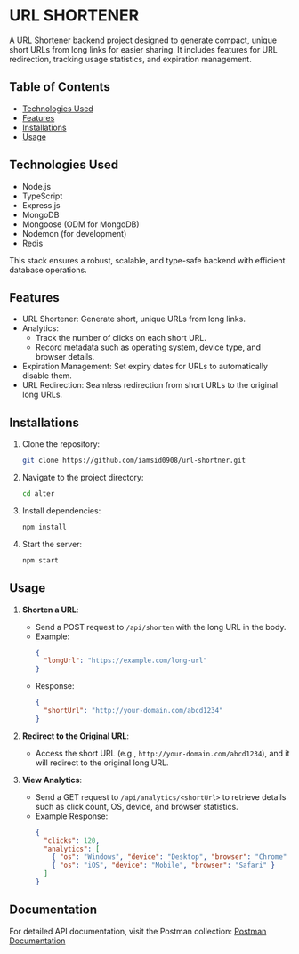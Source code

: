 # URL SHORTENER

A URL Shortener backend project designed to generate compact, unique short URLs from long links for easier sharing. It includes features for URL redirection, tracking usage statistics, and expiration management.

## Table of Contents

- [Technologies Used](#technologies-used)
- [Features](#features)
- [Installations](#installations)
- [Usage](#usage)

## Technologies Used

- Node.js
- TypeScript
- Express.js
- MongoDB
- Mongoose (ODM for MongoDB)
- Nodemon (for development)
- Redis

This stack ensures a robust, scalable, and type-safe backend with efficient database operations.

## Features

- URL Shortener: Generate short, unique URLs from long links.
- Analytics:
  - Track the number of clicks on each short URL.
  - Record metadata such as operating system, device type, and browser details.
- Expiration Management: Set expiry dates for URLs to automatically disable them.
- URL Redirection: Seamless redirection from short URLs to the original long URLs.

## Installations

1. Clone the repository:
   ```bash
   git clone https://github.com/iamsid0908/url-shortner.git
   ```
2. Navigate to the project directory:
   ```bash
   cd alter
   ```
3. Install dependencies:
   ```bash
   npm install
   ```
4. Start the server:
   ```bash
   npm start
   ```

## Usage

1. **Shorten a URL**:

   - Send a POST request to `/api/shorten` with the long URL in the body.
   - Example:
     ```json
     {
       "longUrl": "https://example.com/long-url"
     }
     ```
   - Response:
     ```json
     {
       "shortUrl": "http://your-domain.com/abcd1234"
     }
     ```

2. **Redirect to the Original URL**:

   - Access the short URL (e.g., `http://your-domain.com/abcd1234`), and it will redirect to the original long URL.

3. **View Analytics**:
   - Send a GET request to `/api/analytics/<shortUrl>` to retrieve details such as click count, OS, device, and browser statistics.
   - Example Response:
     ```json
     {
       "clicks": 120,
       "analytics": [
         { "os": "Windows", "device": "Desktop", "browser": "Chrome" },
         { "os": "iOS", "device": "Mobile", "browser": "Safari" }
       ]
     }
     ```

## Documentation

For detailed API documentation, visit the Postman collection: [Postman Documentation](https://documenter.getpostman.com/view/20703683/2sAYJ3Fgsy)
